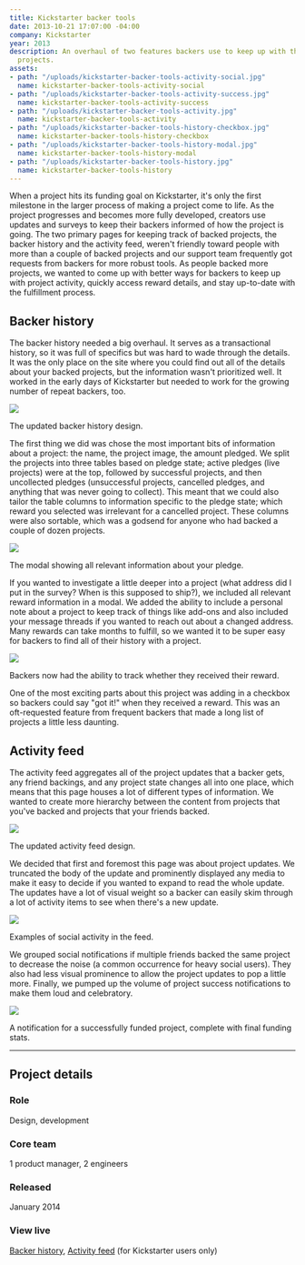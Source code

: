 ```yaml
---
title: Kickstarter backer tools
date: 2013-10-21 17:07:00 -04:00
company: Kickstarter
year: 2013
description: An overhaul of two features backers use to keep up with their backed
  projects.
assets:
- path: "/uploads/kickstarter-backer-tools-activity-social.jpg"
  name: kickstarter-backer-tools-activity-social
- path: "/uploads/kickstarter-backer-tools-activity-success.jpg"
  name: kickstarter-backer-tools-activity-success
- path: "/uploads/kickstarter-backer-tools-activity.jpg"
  name: kickstarter-backer-tools-activity
- path: "/uploads/kickstarter-backer-tools-history-checkbox.jpg"
  name: kickstarter-backer-tools-history-checkbox
- path: "/uploads/kickstarter-backer-tools-history-modal.jpg"
  name: kickstarter-backer-tools-history-modal
- path: "/uploads/kickstarter-backer-tools-history.jpg"
  name: kickstarter-backer-tools-history
---
```


When a project hits its funding goal on Kickstarter, it's only the first milestone in the larger process of making a project come to life. As the project progresses and becomes more fully developed, creators use updates and surveys to keep their backers informed of how the project is going. The two primary pages for keeping track of backed projects, the backer history and the activity feed, weren't friendly toward people with more than a couple of backed projects and our support team frequently got requests from backers for more robust tools. As people backed more projects, we wanted to come up with better ways for backers to keep up with project activity, quickly access reward details, and stay up-to-date with the fulfillment process.


## Backer history

The backer history needed a big overhaul. It serves as a transactional history, so it was full of specifics but was hard to wade through the details. It was the only place on the site where you could find out all of the details about your backed projects, but the information wasn't prioritized well. It worked in the early days of Kickstarter but needed to work for the growing number of repeat backers, too.

<div class="jh-text-cms__img jh-text-cms__img--scrollable">
  <div class="jh-text-cms__img--scrollable__container">
    <img src="/uploads/kickstarter-backer-tools-history.jpg">
  </div>
  <p class="jh-text-cms__img__caption">The updated backer history design.</p>
</div>

The first thing we did was chose the most important bits of information about a project: the name, the project image, the amount pledged. We split the projects into three tables based on pledge state; active pledges (live projects) were at the top, followed by successful projects, and then uncollected pledges (unsuccessful projects, cancelled pledges, and anything that was never going to collect). This meant that we could also tailor the table columns to information specific to the pledge state; which reward you selected was irrelevant for a cancelled project. These columns were also sortable, which was a godsend for anyone who had backed a couple of dozen projects.

<div class="jh-text-cms__img jh-text-cms__img--full-width">
  <img src="/uploads/kickstarter-backer-tools-history-modal.jpg">
  <p class="jh-text-cms__img__caption">The modal showing all relevant information about your pledge.</p>
</div>

If you wanted to investigate a little deeper into a project (what address did I put in the survey? When is this supposed to ship?), we included all relevant reward information in a modal. We added the ability to include a personal note about a project to keep track of things like add-ons and also included your message threads if you wanted to reach out about a changed address. Many rewards can take months to fulfill, so we wanted it to be super easy for backers to find all of their history with a project.

<div class="jh-text-cms__img jh-text-cms__img--full-width">
  <img src="/uploads/kickstarter-backer-tools-history-checkbox.jpg">
  <p class="jh-text-cms__img__caption">Backers now had the ability to track whether they received their reward.</p>
</div>

One of the most exciting parts about this project was adding in a checkbox so backers could say "got it!" when they received a reward. This was an oft-requested feature from frequent backers that made a long list of projects a little less daunting.


## Activity feed

The activity feed aggregates all of the project updates that a backer gets, any friend backings, and any project state changes all into one place, which means that this page houses a lot of different types of information. We wanted to create more hierarchy between the content from projects that you've backed and projects that your friends backed.

<div class="jh-text-cms__img jh-text-cms__img--scrollable">
  <div class="jh-text-cms__img--scrollable__container">
    <img src="/uploads/kickstarter-backer-tools-activity.jpg">
  </div>
  <p class="jh-text-cms__img__caption">The updated activity feed design.</p>
</div>

We decided that first and foremost this page was about project updates. We truncated the body of the update and prominently displayed any media to make it easy to decide if you wanted to expand to read the whole update. The updates have a lot of visual weight so a backer can easily skim through a lot of activity items to see when there's a new update.

<div class="jh-text-cms__img jh-text-cms__img--full-width">
  <img src="/uploads/kickstarter-backer-tools-activity-social.jpg">
  <p class="jh-text-cms__img__caption">Examples of social activity in the feed.</p>
</div>

We grouped social notifications if multiple friends backed the same project to decrease the noise (a common occurrence for heavy social users). They also had less visual prominence to allow the project updates to pop a little more. Finally, we pumped up the volume of project success notifications to make them loud and celebratory.

<div class="jh-text-cms__img jh-text-cms__img--full-width">
  <img src="/uploads/kickstarter-backer-tools-activity-success.jpg">
  <p class="jh-text-cms__img__caption">A notification for a successfully funded project, complete with final funding stats.</p>
</div>

---


## Project details

<div class="jh-text-cms__project-details">
  <div>
    <h3>Role</h3>
  </div>
  <div>
    <p>Design, development</p>
  </div>
  <div>
    <h3>Core team</h3>
  </div>
  <div>
    <p>1 product manager, 2 engineers</p>
  </div>
  <div>
    <h3>Released</h3>
  </div>
  <div>
    <p>January 2014</p>
  </div>
  <div>
    <h3>View live</h3>
  </div>
  <div>
    <p><a href="https://www.kickstarter.com/profile/backings">Backer history</a>, <a href="https://www.kickstarter.com/activity">Activity feed</a> (for Kickstarter users only)</p>
  </div>
</div>
